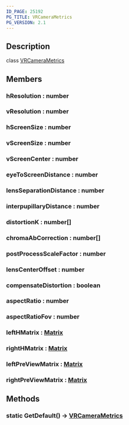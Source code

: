 ```yaml
---
ID_PAGE: 25192
PG_TITLE: VRCameraMetrics
PG_VERSION: 2.1
---
```

## Description

class [VRCameraMetrics](/classes/2.3/VRCameraMetrics)



## Members

### hResolution : number



### vResolution : number



### hScreenSize : number



### vScreenSize : number



### vScreenCenter : number



### eyeToScreenDistance : number



### lensSeparationDistance : number



### interpupillaryDistance : number



### distortionK : number[]



### chromaAbCorrection : number[]



### postProcessScaleFactor : number



### lensCenterOffset : number



### compensateDistortion : boolean



### aspectRatio : number



### aspectRatioFov : number



### leftHMatrix : [Matrix](/classes/2.3/Matrix)



### rightHMatrix : [Matrix](/classes/2.3/Matrix)



### leftPreViewMatrix : [Matrix](/classes/2.3/Matrix)



### rightPreViewMatrix : [Matrix](/classes/2.3/Matrix)



## Methods

### static GetDefault() &rarr; [VRCameraMetrics](/classes/2.3/VRCameraMetrics)


